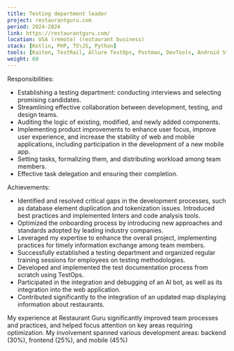 ```yaml
---
title: Testing department leader
project: restaurantguru.com
period: 2024-2024
link: https://restaurantguru.com/
location: USA (remote) (restaurant business)
stack: [Kotlin, PHP, TS\JS, Python]
tools: [Kaiten, TestRail, Allure TestOps, Postman, DevTools, Android Studio (Logcat), Charles proxy, Fiddler]
weight: 60
---
```


Responsibilities:

- Establishing a testing department: conducting interviews and selecting promising candidates.
- Streamlining effective collaboration between development, testing, and design teams.
- Auditing the logic of existing, modified, and newly added components.
- Implementing product improvements to enhance user focus, improve user experience, and increase the stability of web and mobile applications, including participation in the development of a new mobile app.
- Setting tasks, formalizing them, and distributing workload among team members.
- Effective task delegation and ensuring their completion.

Achievements:

- Identified and resolved critical gaps in the development processes, such as database element duplication and tokenization issues. Introduced best practices and implemented linters and code analysis tools.
- Optimized the onboarding process by introducing new approaches and standards adopted by leading industry companies.
- Leveraged my expertise to enhance the overall project, implementing practices for timely information exchange among team members.
- Successfully established a testing department and organized regular training sessions for employees on testing methodologies.
- Developed and implemented the test documentation process from scratch using TestOps.
- Participated in the integration and debugging of an AI bot, as well as its integration into the web application.
- Contributed significantly to the integration of an updated map displaying information about restaurants.

My experience at Restaurant Guru significantly improved team processes and practices, and helped focus attention on key areas requiring optimization. My involvement spanned various development areas: 
backend (30%), frontend (25%), and mobile (45%)